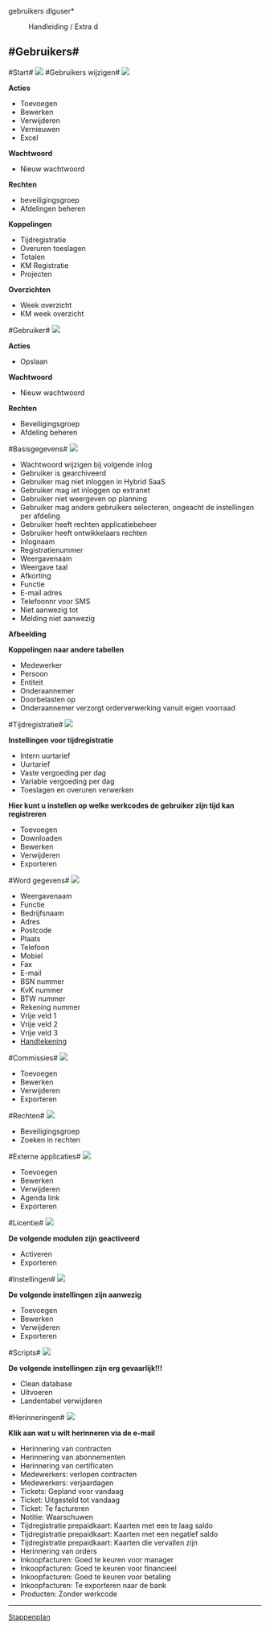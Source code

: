 <properties>
	<page>
		<title>gebruikers</title>
		<description>gebruikers</description>
		<context>dlguser*</context>
	</page>
	<menu>
		<position>Handleiding / Extra</position> 
		<title>Gebruikers</title>
		<sort>d</sort>
	</menu>
</properties>

#Gebruikers#
----------

#Start#
![](images/gebruikers-start.JPG)
#Gebruikers wijzigen#
![](images/gebruikers-buttonbalk2.JPG)

**Acties**

- Toevoegen
- Bewerken
- Verwijderen
- Vernieuwen
- Excel

**Wachtwoord**

- Nieuw wachtwoord

**Rechten**

- beveiligingsgroep
- Afdelingen beheren

**Koppelingen**

- Tijdregistratie
- Overuren toeslagen
- Totalen
- KM Registratie
- Projecten

**Overzichten**

- Week overzicht
- KM week overzicht

#Gebruiker#
![](images/gebruikers-buttonbalk.JPG)

**Acties**

- Opslaan

**Wachtwoord**

- Nieuw wachtwoord

**Rechten**

- Beveiligingsgroep
- Afdeling beheren

#Basisgegevens#
![](images/gebruikers-basisgegevens.jpg)

- Wachtwoord wijzigen bij volgende inlog
- Gebruiker is gearchiveerd
- Gebruiker mag niet inloggen in Hybrid SaaS
- Gebruiker mag iet inloggen op extranet
- Gebruiker niet weergeven op planning
- Gebruiker mag andere gebruikers selecteren, ongeacht de instellingen per afdeling
- Gebruiker heeft rechten applicatiebeheer
- Gebruiker heeft ontwikkelaars rechten
- Inlognaam
- Registratienummer
- Weergavenaam
- Weergave taal
- Afkorting
- Functie
- E-mail adres
- Telefoonnr voor SMS
- Niet aanwezig tot
- Melding niet aanwezig

**Afbeelding**

**Koppelingen naar andere tabellen**

- Medewerker
- Persoon
- Entiteit
- Onderaannemer
- Doorbelasten op
- Onderaannemer verzorgt orderverwerking vanuit eigen voorraad

#Tijdregistratie#
![](images/gebruikers-tijdregistratiejpg.jpg)

**Instellingen voor tijdregistratie**

- Intern uurtarief
- Uurtarief
- Vaste vergoeding per dag
- Variable vergoeding per dag
- Toeslagen en overuren verwerken

**Hier kunt u instellen op welke werkcodes de gebruiker zijn tijd kan registreren**

- Toevoegen
- Downloaden
- Bewerken
- Verwijderen
- Exporteren

#Word gegevens#
![](images/gebruikers-wordgegevens.jpg)

- Weergavenaam
- Functie
- Bedrijfsnaam
- Adres
- Postcode
- Plaats
- Telefoon
- Mobiel
- Fax
- E-mail
- BSN nummer
- KvK nummer
- BTW nummer
- Rekening nummer
- Vrije veld 1
- Vrije veld 2
- Vrije veld 3
- [Handtekening]()

#Commissies#
![](images/gebruikers-commissies.jpg)

- Toevoegen
- Bewerken
- Verwijderen
- Exporteren

#Rechten#
![](images/gebruikers-rechten.jpg)

- Beveiligingsgroep
- Zoeken in rechten

#Externe applicaties#
![](images/gebruikers-externeapplicaties.jpg)

- Toevoegen
- Bewerken
- Verwijderen
- Agenda link
- Exporteren

#Licentie#
![](images/gebruikers-licentie.jpg)

**De volgende modulen zijn geactiveerd**

- Activeren
- Exporteren

#Instellingen#
![](images/gebruikers-instellingen.jpg)

**De volgende instellingen zijn aanwezig**

- Toevoegen
- Bewerken
- Verwijderen
- Exporteren

#Scripts#
![](images/gebruikers-scripts.jpg)

**De volgende instellingen zijn erg gevaarlijk!!!**

- Clean database
- Uitvoeren
- Landentabel verwijderen

#Herinneringen#
![](images/gebruikers-herinneringen.jpg)

**Klik aan wat u wilt herinneren via de e-mail**

- Herinnering van contracten
- Herinnering van abonnementen
- Herinnering van certificaten
- Medewerkers: verlopen contracten
- Medewerkers: verjaardagen
- Tickets: Gepland voor vandaag
- Ticket: Uitgesteld tot vandaag
- Ticket: Te factureren
- Notitie: Waarschuwen
- Tijdregistratie prepaidkaart: Kaarten met een te laag saldo
- Tijdregistratie prepaidkaart: Kaarten met een negatief saldo
- Tijdregistratie prepaidkaart: Kaarten die vervallen zijn
- Herinnering van orders
- Inkoopfacturen: Goed te keuren voor manager
- Inkoopfacturen: Goed te keuren voor financieel
- Inkoopfacturen: Goed te keuren voor betaling
- Inkoopfacturen: Te exporteren naar de bank
- Producten: Zonder werkcode

---------
[Stappenplan](http://hybridsaas.support/pages/handleiding/extra/omgeving)